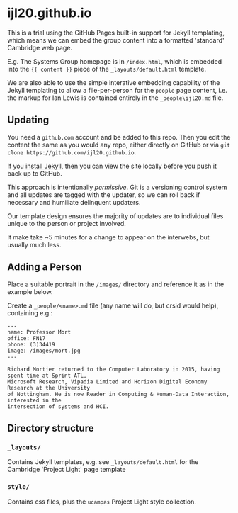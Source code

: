 # ijl20.github.io

This is a trial using the GitHub Pages built-in support for Jekyll templating, which means we can
embed the group content into a formatted 'standard' Cambridge web page.

E.g. The Systems Group homepage is in `/index.html`, which is embedded into the `{{ content }}` piece of
the `_layouts/default.html` template.

We are also able to use the simple interative embedding capability of the Jekyll templating to allow
a file-per-person for the `people` page content, i.e. the markup for Ian Lewis is contained entirely in
the `_people\ijl20.md` file.

## Updating

You need a `github.com` account and be added to this repo. Then you edit the content the same as you
would any repo, either directly on GitHub or via `git clone https://github.com/ijl20.github.io`.

If you [install Jekyll](https://jekyllrb.com/docs/installation/), then you can view the site
locally before you push it back up to GitHub.

This approach is intentionally *permissive*. Git is a versioning control system and all updates are
tagged with the updater, so we can roll back if necessary and humiliate delinquent updaters.

Our template design ensures the majority of updates are to individual files unique to the person
or project involved.

It make take ~5 minutes for a change to appear on the interwebs, but usually much less.

## Adding a Person

Place a suitable portrait in the `/images/` directory and reference it as in the example below.

Create a `_people/<name>.md` file (any name will do, but crsid would help), containing e.g.:

```
---
name: Professor Mort
office: FN17
phone: (3)34419
image: /images/mort.jpg
---

Richard Mortier returned to the Computer Laboratory in 2015, having spent time at Sprint ATL,
Microsoft Research, Vipadia Limited and Horizon Digital Economy Research at the University
of Nottingham. He is now Reader in Computing & Human-Data Interaction, interested in the
intersection of systems and HCI.
```

## Directory structure

### `_layouts/`

Contains Jekyll templates, e.g. see `_layouts/default.html` for the Cambridge 'Project Light' page template

### `style/`

Contains css files, plus the `ucampas` Project Light style collection.
